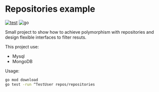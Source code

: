 # Repositories example

[![test](https://github.com/mfloriach/repositories-example/actions/workflows/test.yml/badge.svg)](https://github.com/mfloriach/repositories-example/actions/workflows/test.yml)
![go](https://img.shields.io/badge/go-1.21-blue)



Small project to show how to achieve polymorphism with repositories and design flexible interfaces to filter resuts.

This project use:
- Mysql
- MongoDB

Usage:
```bash
go mod download
go test -run ^TestUser repos/repositories
```